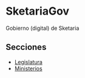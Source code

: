 # SketariaGov
Gobierno (digital) de Sketaria
## Secciones
* [Legislatura](https://sketariagov.github.io/Legislatura)
* [Ministerios](https://sketariagov.github.io/Ministerios)
